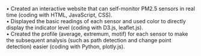 •	Created an interactive website that can self-monitor PM2.5 sensors in real time (coding with HTML, JavaScript, CSS).<br />
•	Displayed the basic readings of each sensor and used color to directly display the indicator level (coding with D3.js, leaflet.js).<br />
•	Created the profile (average, extremum, motif) for each sensor to make the subsequent analysis (such as path detection and change point detection) easier (coding with Python, plotly.js).
